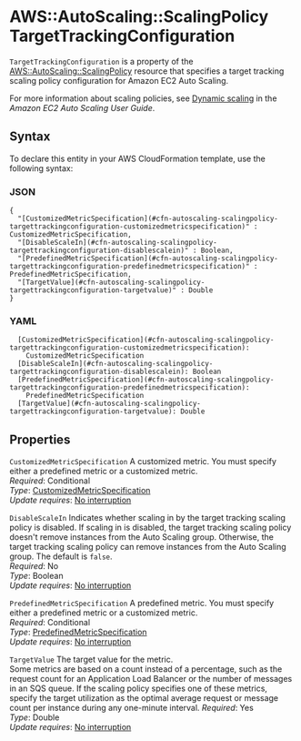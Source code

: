 # AWS::AutoScaling::ScalingPolicy TargetTrackingConfiguration<a name="aws-properties-autoscaling-scalingpolicy-targettrackingconfiguration"></a>

`TargetTrackingConfiguration` is a property of the [AWS::AutoScaling::ScalingPolicy](https://docs.aws.amazon.com/AWSCloudFormation/latest/UserGuide/aws-properties-as-policy.html) resource that specifies a target tracking scaling policy configuration for Amazon EC2 Auto Scaling\.

For more information about scaling policies, see [Dynamic scaling](https://docs.aws.amazon.com/autoscaling/ec2/userguide/as-scale-based-on-demand.html) in the _Amazon EC2 Auto Scaling User Guide_\.

## Syntax<a name="aws-properties-autoscaling-scalingpolicy-targettrackingconfiguration-syntax"></a>

To declare this entity in your AWS CloudFormation template, use the following syntax:

### JSON<a name="aws-properties-autoscaling-scalingpolicy-targettrackingconfiguration-syntax.json"></a>

```
{
  "[CustomizedMetricSpecification](#cfn-autoscaling-scalingpolicy-targettrackingconfiguration-customizedmetricspecification)" : CustomizedMetricSpecification,
  "[DisableScaleIn](#cfn-autoscaling-scalingpolicy-targettrackingconfiguration-disablescalein)" : Boolean,
  "[PredefinedMetricSpecification](#cfn-autoscaling-scalingpolicy-targettrackingconfiguration-predefinedmetricspecification)" : PredefinedMetricSpecification,
  "[TargetValue](#cfn-autoscaling-scalingpolicy-targettrackingconfiguration-targetvalue)" : Double
}
```

### YAML<a name="aws-properties-autoscaling-scalingpolicy-targettrackingconfiguration-syntax.yaml"></a>

```
  [CustomizedMetricSpecification](#cfn-autoscaling-scalingpolicy-targettrackingconfiguration-customizedmetricspecification):
    CustomizedMetricSpecification
  [DisableScaleIn](#cfn-autoscaling-scalingpolicy-targettrackingconfiguration-disablescalein): Boolean
  [PredefinedMetricSpecification](#cfn-autoscaling-scalingpolicy-targettrackingconfiguration-predefinedmetricspecification):
    PredefinedMetricSpecification
  [TargetValue](#cfn-autoscaling-scalingpolicy-targettrackingconfiguration-targetvalue): Double
```

## Properties<a name="aws-properties-autoscaling-scalingpolicy-targettrackingconfiguration-properties"></a>

`CustomizedMetricSpecification` <a name="cfn-autoscaling-scalingpolicy-targettrackingconfiguration-customizedmetricspecification"></a>
A customized metric\. You must specify either a predefined metric or a customized metric\.  
_Required_: Conditional  
_Type_: [CustomizedMetricSpecification](aws-properties-autoscaling-scalingpolicy-customizedmetricspecification.md)  
_Update requires_: [No interruption](https://docs.aws.amazon.com/AWSCloudFormation/latest/UserGuide/using-cfn-updating-stacks-update-behaviors.html#update-no-interrupt)

`DisableScaleIn` <a name="cfn-autoscaling-scalingpolicy-targettrackingconfiguration-disablescalein"></a>
Indicates whether scaling in by the target tracking scaling policy is disabled\. If scaling in is disabled, the target tracking scaling policy doesn't remove instances from the Auto Scaling group\. Otherwise, the target tracking scaling policy can remove instances from the Auto Scaling group\. The default is `false`\.  
_Required_: No  
_Type_: Boolean  
_Update requires_: [No interruption](https://docs.aws.amazon.com/AWSCloudFormation/latest/UserGuide/using-cfn-updating-stacks-update-behaviors.html#update-no-interrupt)

`PredefinedMetricSpecification` <a name="cfn-autoscaling-scalingpolicy-targettrackingconfiguration-predefinedmetricspecification"></a>
A predefined metric\. You must specify either a predefined metric or a customized metric\.  
_Required_: Conditional  
_Type_: [PredefinedMetricSpecification](aws-properties-autoscaling-scalingpolicy-predefinedmetricspecification.md)  
_Update requires_: [No interruption](https://docs.aws.amazon.com/AWSCloudFormation/latest/UserGuide/using-cfn-updating-stacks-update-behaviors.html#update-no-interrupt)

`TargetValue` <a name="cfn-autoscaling-scalingpolicy-targettrackingconfiguration-targetvalue"></a>
The target value for the metric\.  
Some metrics are based on a count instead of a percentage, such as the request count for an Application Load Balancer or the number of messages in an SQS queue\. If the scaling policy specifies one of these metrics, specify the target utilization as the optimal average request or message count per instance during any one\-minute interval\.
_Required_: Yes  
_Type_: Double  
_Update requires_: [No interruption](https://docs.aws.amazon.com/AWSCloudFormation/latest/UserGuide/using-cfn-updating-stacks-update-behaviors.html#update-no-interrupt)
